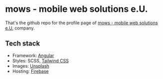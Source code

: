 # mows - mobile web solutions e.U.

That's the github repo for the profile page of [mows - mobile web solutions e.U.](https://mows.at) company.

## Tech stack

- Framework: [Angular](https://angular.io/)
- Styles: SCSS, [Tailwind CSS](https://tailwindcss.com/)
- Images: [Unsplash](https://unsplash.com/)
- Hosting: [Firebase](https://firebase.google.com/)